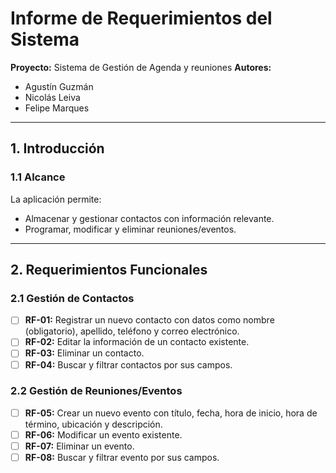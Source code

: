 # **Informe de Requerimientos del Sistema**
**Proyecto:** Sistema de Gestión de Agenda y reuniones
**Autores:**
- Agustín Guzmán
- Nicolás Leiva
- Felipe Marques

---

## **1. Introducción**

### **1.1 Alcance**
La aplicación permite:
- Almacenar y gestionar contactos con información relevante.
- Programar, modificar y eliminar reuniones/eventos.

---

## **2. Requerimientos Funcionales**

### **2.1 Gestión de Contactos**
- [ ] **RF-01:** Registrar un nuevo contacto con datos como nombre (obligatorio), apellido, teléfono y correo electrónico.
- [ ] **RF-02:** Editar la información de un contacto existente.
- [ ] **RF-03:** Eliminar un contacto.
- [ ] **RF-04:** Buscar y filtrar contactos por sus campos.

### **2.2 Gestión de Reuniones/Eventos**
- [ ] **RF-05:** Crear un nuevo evento con título, fecha, hora de inicio, hora de término, ubicación y descripción.
- [ ] **RF-06:** Modificar un evento existente.
- [ ] **RF-07:** Eliminar un evento.
- [ ] **RF-08:** Buscar y filtrar evento por sus campos.

